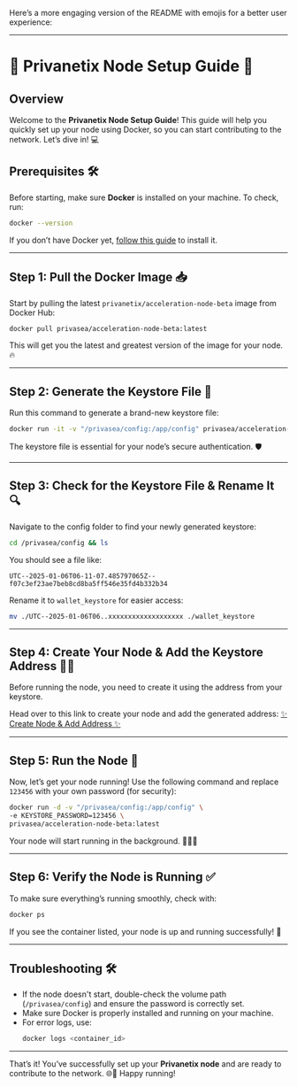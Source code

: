 Here’s a more engaging version of the README with emojis for a better user experience:

---

# **🌊 Privanetix Node Setup Guide 🚀**

## **Overview**
Welcome to the **Privanetix Node Setup Guide**! This guide will help you quickly set up your node using Docker, so you can start contributing to the network. Let’s dive in! 💻

## **Prerequisites** 🛠️
Before starting, make sure **Docker** is installed on your machine. To check, run:
```bash
docker --version
```
If you don’t have Docker yet, [follow this guide](https://docs.docker.com/get-docker/) to install it.

---

## **Step 1: Pull the Docker Image 📥**
Start by pulling the latest `privanetix/acceleration-node-beta` image from Docker Hub:
```bash
docker pull privasea/acceleration-node-beta:latest
```
This will get you the latest and greatest version of the image for your node. 🔥

---

## **Step 2: Generate the Keystore File 🔐**
Run this command to generate a brand-new keystore file:
```bash
docker run -it -v "/privasea/config:/app/config" privasea/acceleration-node-beta:latest /app/node-calc new_keystore
```
The keystore file is essential for your node’s secure authentication. 🛡️

---

## **Step 3: Check for the Keystore File & Rename It 🔍**
Navigate to the config folder to find your newly generated keystore:
```bash
cd /privasea/config && ls
```
You should see a file like:
```
UTC--2025-01-06T06-11-07.485797065Z--f07c3ef23ae7beb8cd8ba5ff546e35fd4b332b34
```

Rename it to `wallet_keystore` for easier access:
```bash
mv ./UTC--2025-01-06T06..xxxxxxxxxxxxxxxxxxx ./wallet_keystore
```

---

## **Step 4: Create Your Node & Add the Keystore Address 🧑‍💻**
Before running the node, you need to create it using the address from your keystore. 

Head over to this link to create your node and add the generated address:
[✨ Create Node & Add Address ✨](https://deepsea-beta.privasea.aiprivanetixnode/)

---

## **Step 5: Run the Node 🚀**
Now, let’s get your node running! Use the following command and replace `123456` with your own password (for security):
```bash
docker run -d -v "/privasea/config:/app/config" \
-e KEYSTORE_PASSWORD=123456 \
privasea/acceleration-node-beta:latest
```
Your node will start running in the background. 🏃‍♂️💨

---

## **Step 6: Verify the Node is Running ✅**
To make sure everything’s running smoothly, check with:
```bash
docker ps
```
If you see the container listed, your node is up and running successfully! 🎉

---

## **Troubleshooting 🛠️**
- If the node doesn't start, double-check the volume path (`/privasea/config`) and ensure the password is correctly set.
- Make sure Docker is properly installed and running on your machine.
- For error logs, use:
  ```bash
  docker logs <container_id>
  ```

---

That’s it! You’ve successfully set up your **Privanetix node** and are ready to contribute to the network. 🌐🎉 Happy running!
